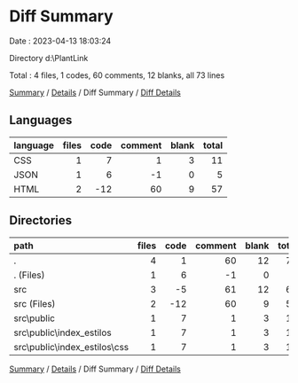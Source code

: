 # Diff Summary

Date : 2023-04-13 18:03:24

Directory d:\\PlantLink

Total : 4 files,  1 codes, 60 comments, 12 blanks, all 73 lines

[Summary](results.md) / [Details](details.md) / Diff Summary / [Diff Details](diff-details.md)

## Languages
| language | files | code | comment | blank | total |
| :--- | ---: | ---: | ---: | ---: | ---: |
| CSS | 1 | 7 | 1 | 3 | 11 |
| JSON | 1 | 6 | -1 | 0 | 5 |
| HTML | 2 | -12 | 60 | 9 | 57 |

## Directories
| path | files | code | comment | blank | total |
| :--- | ---: | ---: | ---: | ---: | ---: |
| . | 4 | 1 | 60 | 12 | 73 |
| . (Files) | 1 | 6 | -1 | 0 | 5 |
| src | 3 | -5 | 61 | 12 | 68 |
| src (Files) | 2 | -12 | 60 | 9 | 57 |
| src\\public | 1 | 7 | 1 | 3 | 11 |
| src\\public\\index_estilos | 1 | 7 | 1 | 3 | 11 |
| src\\public\\index_estilos\\css | 1 | 7 | 1 | 3 | 11 |

[Summary](results.md) / [Details](details.md) / Diff Summary / [Diff Details](diff-details.md)